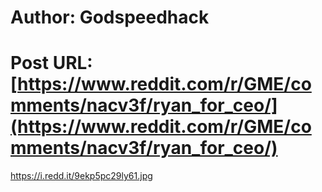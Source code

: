 # Author: Godspeedhack
# Post URL: [https://www.reddit.com/r/GME/comments/nacv3f/ryan_for_ceo/](https://www.reddit.com/r/GME/comments/nacv3f/ryan_for_ceo/)


https://i.redd.it/9ekp5pc29ly61.jpg